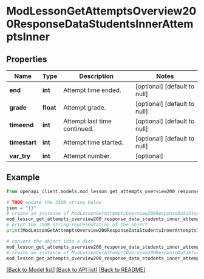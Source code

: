 # ModLessonGetAttemptsOverview200ResponseDataStudentsInnerAttemptsInner


## Properties

Name | Type | Description | Notes
------------ | ------------- | ------------- | -------------
**end** | **int** | Attempt time ended. | [optional] [default to null]
**grade** | **float** | Attempt grade. | [optional] [default to null]
**timeend** | **int** | Attempt last time continued. | [optional] [default to null]
**timestart** | **int** | Attempt time started. | [optional] [default to null]
**var_try** | **int** | Attempt number. | [optional] 

## Example

```python
from openapi_client.models.mod_lesson_get_attempts_overview200_response_data_students_inner_attempts_inner import ModLessonGetAttemptsOverview200ResponseDataStudentsInnerAttemptsInner

# TODO update the JSON string below
json = "{}"
# create an instance of ModLessonGetAttemptsOverview200ResponseDataStudentsInnerAttemptsInner from a JSON string
mod_lesson_get_attempts_overview200_response_data_students_inner_attempts_inner_instance = ModLessonGetAttemptsOverview200ResponseDataStudentsInnerAttemptsInner.from_json(json)
# print the JSON string representation of the object
print(ModLessonGetAttemptsOverview200ResponseDataStudentsInnerAttemptsInner.to_json())

# convert the object into a dict
mod_lesson_get_attempts_overview200_response_data_students_inner_attempts_inner_dict = mod_lesson_get_attempts_overview200_response_data_students_inner_attempts_inner_instance.to_dict()
# create an instance of ModLessonGetAttemptsOverview200ResponseDataStudentsInnerAttemptsInner from a dict
mod_lesson_get_attempts_overview200_response_data_students_inner_attempts_inner_from_dict = ModLessonGetAttemptsOverview200ResponseDataStudentsInnerAttemptsInner.from_dict(mod_lesson_get_attempts_overview200_response_data_students_inner_attempts_inner_dict)
```
[[Back to Model list]](../README.md#documentation-for-models) [[Back to API list]](../README.md#documentation-for-api-endpoints) [[Back to README]](../README.md)


